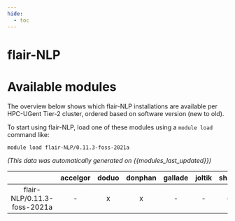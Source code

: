 ```yaml
---
hide:
  - toc
---
```


flair-NLP
=========

# Available modules


The overview below shows which flair-NLP installations are available per HPC-UGent Tier-2 cluster, ordered based on software version (new to old).

To start using flair-NLP, load one of these modules using a `module load` command like:

```shell
module load flair-NLP/0.11.3-foss-2021a
```

*(This data was automatically generated on {{modules_last_updated}})*  

| |accelgor|doduo|donphan|gallade|joltik|shinx|
| :---: | :---: | :---: | :---: | :---: | :---: | :---: |
|flair-NLP/0.11.3-foss-2021a|-|x|x|-|-|-|
